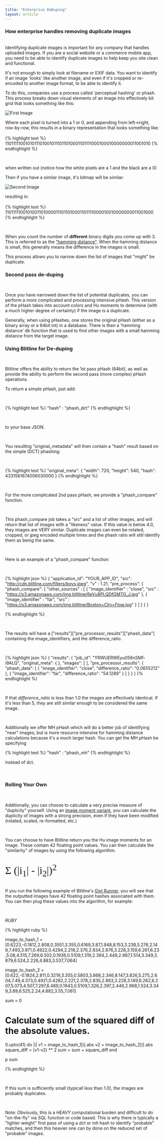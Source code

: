 ```yaml
---
title: "Enterprise DeDuping"
layout: article
---
```


### How enterprise handles removing duplicate images
<br/>
Identifying duplicate images is important for any company that handles uploaded images. If you are a social website or a commerce mobile app, you need to be able to identify duplicate images to help keep you site clean and functional. 
<br/>

It's not enough to simply look at filename or EXIF data. You want to identify if an image 'looks' like another image, and even if it's cropped or re-encoded to another image format,  to be able to identify it.
<br/>

To do this, companies use a process called 'perceptual hashing' or phash. This process breaks down visual elements of an image into effectively bit grid that looks something like this:
<br/>

![First Image](https://s3.amazonaws.com/web.blitline/blog/example_bitgrid.png)
<br/>

Where each pixel is turned into a 1 or 0, and appending from left->right, row-by-row, this results in a binary representation that looks something like:
<br/>
<br/>
{% highlight text %}
11011111001010111010010111011010001101111000100010000000011001010
{% endhighlight %}

<br/>

when written out (notice how the white pixels are a 1 and the black are a 0)
<br/>

Then if you have a similar image, it's bitmap will be similar:
<br/>

![Second Image](http://s3.amazonaws.com/web.blitline/blog/example_bitgrid2.png)
<br/>

resulting in:
<br/>
<br/>
{% highlight text %}
11011111001010011010000111011010001101111000010010000000011001000
{% endhighlight %}

<br/>

When you count the number of **different** binary digits you come up with 3. This is referred to as the ["hamming distance"](http://en.wikipedia.org/wiki/Hamming_distance). When the hamming distance is small, this generally means the difference in the images is small. 
<br/>

This process allows you to narrow down the list of images that "might" be duplicate.
<br/>

### Second pass de-duping
<br/>

Once you have narrowed down the list of potential duplicates, you can perform a more complicated and processing intensive pHash. This version of the pHash takes into account colors and Hu moments to determine (with a much higher degree of certainty) if the image is a duplicate.
<br/>

Generally, when using pHashes, one stores the original pHash (either as a binary array or a 64bit int) in a database. There is then a 'hamming distance' db function that is used to find other images with a small hamming distance from the target image.
<br/>

### Using Blitline for De-duping
<br/>

Blitline offers the ability to return the 1st pass pHash (64bit), as well as provide the ability to perform the second pass (more complex) pHash operations.
<br/>

To return a simple pHash, just add:

<br/>

{% highlight text %}
"hash" : "phash_dct"
{% endhighlight %}

<br/>

to your base JSON.

<br/>

You resulting "original_metadata" will then contain a "hash" result based on the simple (DCT) phashing:

<br/>

{% highlight text %}
"original_meta": {
        "width": 720,
        "height": 540,
        "hash": 4331561674006030000
    }
{% endhighlight %}

<br/>

For the more complicated 2nd pass pHash, we provide a "phash_compare" function.

<br/>

This phash_compare job takes a "src" and a list of other images, and will return that list of images with a "likeness" value. If this value is below 4.0, they images are VERY similar. Duplicate images can even be rotated, cropped, or jpeg encoded multiple times and the phash ratio will still identify them as being the same.

<br/>

Here is an example of a "phash_compare" function:

<br/>

{% highlight json %}
{
    "application_id": "YOUR_APP_ID",
    "src": "http://cdn.blitline.com/filters/boys.jpeg",
    "v" : 1.21,
    "pre_process":
    {
        "phash_compare": {
            "other_sources" : [
                {
                    "image_identifier" : "close",
                    "src" : "https://s3.amazonaws.com/img.blitline/6eVu8PLQDfGMTG_J.jpg"
                },
                {
                    "image_identifier" : "far",
                    "src" : "https://s3.amazonaws.com/img.blitline/Boston+City+Flow.jpg"
                }
            ]
        }
    }
}

{% endhighlight %}

<br/>

The results will have a \["results"\]\["pre_processor_results"\]\["phash_data"\] containing the image_identifiers, and the difference_ratio.

<br/>

{% highlight json %}
{
    "results": {
        "job_id": "YRWUERWEyu056nSMf-i9ALQ",
		"original_meta": {
        },
        "images": [
        ],
        "pre_processor_results": {
            "phash_data": [
                {
                    "image_identifier": "close",
                    "difference_ratio": "0.0655212"
                },
                {
                    "image_identifier": "far",
                    "difference_ratio": "54.1289"
                }
            ]
        }
    }
}
{% endhighlight %}

<br/>

If that *difference_ratio* is less than 1.0 the images are effectively identical. If it's less than 5, they are still similar enough to be considered the same image.

<br/>

Additionally we offer MH pHash which will do a better job of identifying "near" images, but is more resource intensive for hamming distance calculations because it's a much larger hash. You can get the MH pHash be specifying 

{% highlight text %}
    "hash" : "phash_mh"
{% endhighlight %}

instead of dct.

<br/>

### Rolling Your Own

<br/>

Additionally, you can choose to calculate a very precise measure of "duplicity" yourself. Using an [image moment variant](http://www.fmwconcepts.com/misc_tests/perceptual_hash_test_results_510/), you can calculate the duplicity of images with a strong precision, even if they have been modified (rotated, scaled, re-formatted, etc.)

<br/>

You can choose to have Blitline return you the Hu image moments for an image. These contain 42 floating point values. You can then calculate the "similarity" of images by using the following algorithm.

<br/>

<div style="font-family: helvetical; font-size: 34px;">&Sigma; (&#124;i<sub>1</sub>&#124; - &#124;i<sub>2</sub>&#124;)<sup>2</sup></div>

<br/>

If you run the following example of Blitline's [Gist Runner](http://www.blitline.com/docs/gist_runner?gist_id=71179132d346db524da6), you will see that the outputted images have 42 floating point hashes associated with them. You can then plug these values into the algorithm, for example:

<br/>

*RUBY*

{% highlight ruby %}

image_to_hash_1 = [0.6223,-0.1812,2.808,0.3551,3.355,0.6169,3.87,1.948,8.153,3.238,5.276,2.149,7.493,3.971,0.4922,0.4294,2.218,2.376,2.834,2.876,3.228,3.159,6.261,6.23,5.08,4.515,7.269,6.502,0.1936,0.5109,1.319,2.394,2.449,2.967,1.514,3.349,3.879,6.524,2.226,4.883,3.537,7.064]

image_to_hash_2 = [0.622,-0.1824,2.811,0.3219,3.355,0.5803,3.868,2.346,8.147,3.826,5.275,2.604,7.49,4.373,0.4921,0.4282,2.221,2.378,2.835,2.863,3.228,3.149,6.262,6.207,5.073,4.507,7.297,6.489,0.1943,0.5109,1.326,2.397,2.446,2.968,1.524,3.349,3.89,6.525,2.24,4.882,3.55,7.061]

sum = 0

# Calculate sum of the squared diff of the absolute values.
0.upto(41) do |i|
    v1 = image_to_hash_1[i].abs
    v2 = image_to_hash_2[i].abs
    square_diff = (v1-v2) ** 2
    sum = sum + square_diff
end

p sum

{% endhighlight %}

<br/>

If this sum is sufficiently small (typicall less than 1.0), the images are probably duplicates.

<br/>

Note: Obviously, this is a *HEAVY* computational burden and difficult to do "on-the-fly" via SQL function or code based. This is why there is typically a "lighter weight" first pass of using a *dct* or *mh* hash to identify "probable" matches, and then this heavier one can by done on the reduced set of "probable" images.